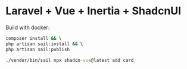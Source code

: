 # Laravel + Vue + Inertia + ShadcnUI

Build with docker:
```cmd
composer install && \
php artisan sail:install && \
php artisan sail:publish
```
```cmd
./vendor/bin/sail npx shadcn-vue@latest add card
```
